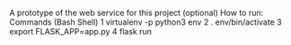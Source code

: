 A prototype of the web service for this project (optional)
How to run:
Commands (Bash Shell)
1 virtualenv -p python3 env
2 . env/bin/activate
3 export FLASK_APP=app.py
4 flask run
